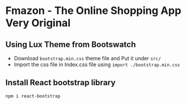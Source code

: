 # Fmazon - The Online Shopping App Very Original

## Using Lux Theme from Bootswatch

- Download `bootstrap.min.css` theme file and Put it under `src/`
- Import the css file in Index.css file using `import ./bootstrap.min.css`

## Install React bootstrap library

```
npm i react-bootstrap
```
